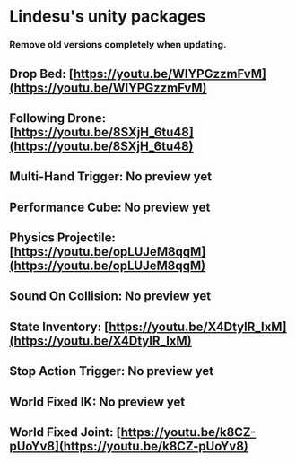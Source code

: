 # Lindesu's unity packages

### Remove old versions completely when updating.

## Drop Bed: [https://youtu.be/WIYPGzzmFvM](https://youtu.be/WIYPGzzmFvM)
## Following Drone: [https://youtu.be/8SXjH_6tu48](https://youtu.be/8SXjH_6tu48)
## Multi-Hand Trigger: No preview yet
## Performance Cube: No preview yet
## Physics Projectile: [https://youtu.be/opLUJeM8qqM](https://youtu.be/opLUJeM8qqM)
## Sound On Collision: No preview yet
## State Inventory: [https://youtu.be/X4DtylR_IxM](https://youtu.be/X4DtylR_IxM)
## Stop Action Trigger: No preview yet
## World Fixed IK: No preview yet
## World Fixed Joint: [https://youtu.be/k8CZ-pUoYv8](https://youtu.be/k8CZ-pUoYv8)

